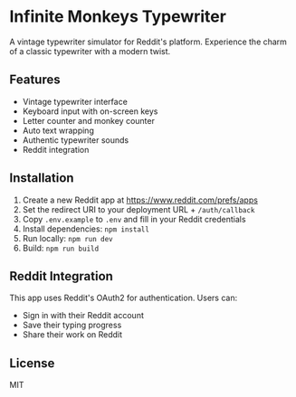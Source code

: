 # Infinite Monkeys Typewriter

A vintage typewriter simulator for Reddit's platform. Experience the charm of a classic typewriter with a modern twist.

## Features

- Vintage typewriter interface
- Keyboard input with on-screen keys
- Letter counter and monkey counter
- Auto text wrapping
- Authentic typewriter sounds
- Reddit integration

## Installation

1. Create a new Reddit app at https://www.reddit.com/prefs/apps
2. Set the redirect URI to your deployment URL + `/auth/callback`
3. Copy `.env.example` to `.env` and fill in your Reddit credentials
4. Install dependencies: `npm install`
5. Run locally: `npm run dev`
6. Build: `npm run build`

## Reddit Integration

This app uses Reddit's OAuth2 for authentication. Users can:
- Sign in with their Reddit account
- Save their typing progress
- Share their work on Reddit

## License

MIT